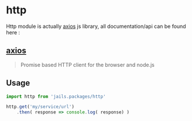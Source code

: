 # http

Http module is actually [axios]() js library, all documentation/api can be found here :

## [axios](https://github.com/mzabriskie/axios)

> Promise based HTTP client for the browser and node.js

## Usage

```js
import http from 'jails.packages/http'

http.get('my/service/url')
	.then( response => console.log( response) )
```

